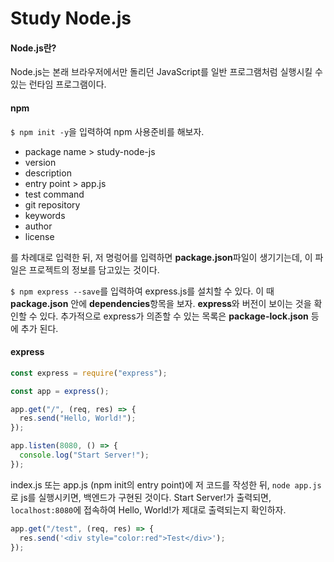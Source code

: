 # Study Node.js

#### Node.js란?
Node.js는 본래 브라우저에서만 돌리던 JavaScript를 일반 프로그램처럼 실행시킬 수 있는 런타임 프로그램이다. 

#### npm
`$ npm init -y`을 입력하여 npm 사용준비를 해보자.
- package name > study-node-js
- version
- description
- entry point > app.js
- test command
- git repository
- keywords
- author
- license

를 차례대로 입력한 뒤, 
저 명렁어를 입력하면 **package.json**파일이 생기기는데,
이 파일은 프로젝트의 정보를 담고있는 것이다.

`$ npm express --save`를 입력하여 express.js를 설치할 수 있다.
이 때 **package.json** 안에 **dependencies**항목을 보자. 
**express**와 버전이 보이는 것을 확인할 수 있다.
추가적으로 express가 의존할 수 있는 목록은 **package-lock.json** 등에 추가 된다.

#### express
```js
const express = require("express");

const app = express();

app.get("/", (req, res) => {
  res.send("Hello, World!");
});

app.listen(8080, () => {
  console.log("Start Server!");
});
```
index.js 또는 app.js (npm init의 entry point)에 저 코드를 작성한 뒤,
`node app.js`로 js를 실행시키면, 백엔드가 구현된 것이다. 
Start Server!가 출력되면,  `localhost:8080`에 접속하여 
Hello, World!가 제대로 출력되는지 확인하자.

```js
app.get("/test", (req, res) => {
  res.send('<div style="color:red">Test</div>');
});
```